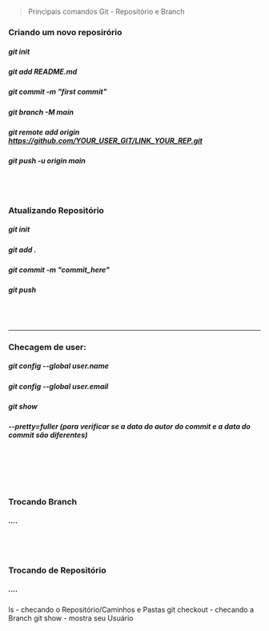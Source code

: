 > Principais comandos Git - Repositório e Branch

### Criando um novo reposirório 
<!-- #### echo "# DSA-CoursePy" >> README.md -->
#####    git init
#####    git add README.md   
#####    git commit -m "first commit"
#####    git branch -M main
#####    git remote add origin https://github.com/YOUR_USER_GIT/LINK_YOUR_REP.git
#####    git push -u origin main
</br></br> 

### Atualizando Repositório 
#####    git init
#####    git add . 
#####    git commit -m "commit_here"
#####    git push
</br></br> 

____________________________________________________ 
### Checagem de user:
##### git config --global user.name
##### git config --global user.email


##### git show
##### --pretty=fuller   (para verificar se a data do autor do commit e a data do commit são diferentes)
</br></br> </br></br> 

<!-- user now: AnaluArcanjo -->

### Trocando Branch
##### ....
</br></br> 

### Trocando de Repositório
##### ....

ls               -   checando o Repositório/Caminhos e Pastas 
git checkout     -   checando a Branch
git show         -   mostra seu Usuário
